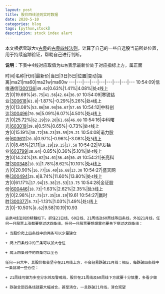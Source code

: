```yaml
---
layout: post
title: 股价四线法则实时数据
date: 2020-5-10
categories: blog
tags: [python,stock]
description: stock index alert
---
```



本文根据雪球大v[古泉](https://xueqiu.com/u/7148646888)的[古泉四线法则](https://xueqiu.com/7148646888/130498192)，计算了自己的一些自选股当前所处位置，用于持续追踪验证，帮助自己进行判断。

**说明**：下表中4线对应取值为`红色`表示最新价处于对应指标上方，属正面

时间|名称|代码|最新价|当日|3日|5日|位置|变动|距离|ma21|ma60|ma21w|ma60w
---|---|---|---|---|---|---|---|---
10:54:09|信维通信|[300136](https://xueqiu.com/S/SZ300136)|`49.62`|0.63%|1.41%|4.08%|处`4`线上方|0|19.69%|`45.75`|`41.56`|`42.64`|`36.97`
10:54:09|寒锐钴业|[300618](https://xueqiu.com/S/SZ300618)|`61.8`|-1.87%|-0.29%|5.26%|处`4`线上方|0|13.08%|`53.86`|`50.94`|`56.67`|`57.65`
10:54:12|中科创达|[300496](https://xueqiu.com/S/SZ300496)|`70.96`|5.09%|6.07%|4.50%|处`4`线上方|0|25.72%|`62.29`|`59.20`|`61.66`|`46.08`
10:54:16|中科曙光|[603019](https://xueqiu.com/S/SH603019)|`39.8`|0.51%|0.65%|-0.73%|处`4`线上方|0|15.19%|`38.72`|`36.23`|`35.59`|`29.21`
10:54:08|诺力股份|[603611](https://xueqiu.com/S/SH603611)|`20.8`|0.97%|-0.96%|-3.08%|处`3`线上方|0|8.45%|21.11|`19.19`|`19.15`|`17.58`
10:54:22|华友钴业|[603799](https://xueqiu.com/S/SH603799)|`38.64`|-0.85%|0.36%|5.10%|处`4`线上方|0|14.24%|`35.02`|`34.01`|`36.40`|`30.45`
10:54:21|长亮科技|[300348](https://xueqiu.com/S/SZ300348)|`18.91`|1.78%|8.62%|10.10%|处`4`线上方|0|20.90%|`16.77`|`16.40`|`16.68`|`13.30`
10:54:27|盛天网络|[300494](https://xueqiu.com/S/SZ300494)|`25.0`|8.74%|11.60%|13.80%|处`4`线上方|0|61.17%|`17.94`|`15.38`|`15.53`|`13.75`
10:54:28|金证股份|[600446](https://xueqiu.com/S/SH600446)|`18.73`|-1.63%|2.62%|2.35%|处`3`线上方|0|2.98%|`17.75`|`17.35`|`18.19`|19.61
10:54:27|赢时胜|[300377](https://xueqiu.com/S/SZ300377)|`8.73`|-1.13%|1.03%|1.49%|处`1`线上方|0|-10.50%|`8.62`|9.58|10.19|10.93

```
古泉4线法则的精髓如下。抓住21日线、60日线、21周线及60周线等四条线，外加21月线，任何一只股票上涨都要穿过这四条线，任何一只股票要想爆雷也要先下穿过这四条线：

+ 当股价爬上四条线中的两条可以少量建仓

+ 爬上四条线中的三条可以加大仓位

+ 爬上四条线中的四条可以全仓

任何一只大牛，其股价都会坚守在21月线上方，不会轻易跌破21月线；相反，每跌破四条线中一条就减一些仓位：

+ 21周线可做为多空分水岭及警戒线，股价在21周线及60周线下方就要十分慎重，多看少做

+ 跌破全部四条线就要大幅减仓，甚至清仓，一旦跌破21月线，清仓观望
```